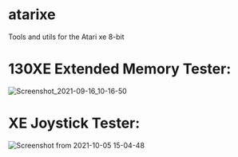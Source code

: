 # atarixe
Tools and utils for the Atari xe 8-bit 

# 130XE Extended Memory Tester:


![Screenshot_2021-09-16_10-16-50](https://user-images.githubusercontent.com/3331718/133628598-1d07776c-1f93-4b21-8f67-13901f40ed17.png)

# XE Joystick Tester:

![Screenshot from 2021-10-05 15-04-48](https://user-images.githubusercontent.com/3331718/136086812-d5721538-3083-4ab8-a1dc-833a184cf3e4.png)



